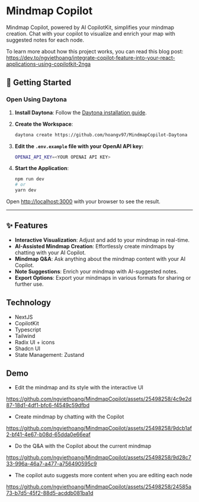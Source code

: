 # Mindmap Copilot

Mindmap Copilot, powered by AI CopilotKit, simplifies your mindmap creation. Chat with your copilot to visualize and enrich your map with suggested notes for each node.

To learn more about how this project works, you can read this blog post: https://dev.to/ngviethoang/integrate-copilot-feature-into-your-react-applications-using-copilotkit-2nga

## 🚀 Getting Started  

### Open Using Daytona

1. **Install Daytona**: Follow the [Daytona installation guide](https://www.daytona.io/docs/installation/installation/).  
2. **Create the Workspace**:  
   ```bash
   daytona create https://github.com/hoangv97/MindmapCopilot-Daytona 
   ```
3. **Edit the `.env.example` file with your OpenAI API key:**
   ```bash
   OPENAI_API_KEY=<YOUR OPENAI API KEY>
   ```

4. **Start the Application**:
   ```bash
   npm run dev
   # or
   yarn dev
   ```  

Open [http://localhost:3000](http://localhost:3000) with your browser to see the result.

---

## ✨ Features  

- **Interactive Visualization**: Adjust and add to your mindmap in real-time.
- **AI-Assisted Mindmap Creation**: Effortlessly create mindmaps by chatting with your AI Copilot.
- **Mindmap Q&A**: Ask anything about the mindmap content with your AI Copilot.
- **Note Suggestions**: Enrich your mindmap with AI-suggested notes.
- **Export Options**: Export your mindmaps in various formats for sharing or further use.

## Technology

- NextJS
- CopilotKit
- Typescript
- Tailwind
- Radix UI + icons
- Shadcn UI
- State Management: Zustand

## Demo

- Edit the mindmap and its style with the interactive UI



https://github.com/ngviethoang/MindmapCopilot/assets/25498258/4c9e2d87-18d1-4df1-bfc6-f4549c59dfbd



- Create mindmap by chatting with the Copilot



https://github.com/ngviethoang/MindmapCopilot/assets/25498258/9dcb1af2-bf41-4e67-b08d-65dda0e66eaf



- Do the Q&A with the Copilot about the current mindmap



https://github.com/ngviethoang/MindmapCopilot/assets/25498258/9d28c733-996a-46a7-a477-a756490595c9



- The copilot auto suggests more content when you are editing each node



https://github.com/ngviethoang/MindmapCopilot/assets/25498258/24585a73-b7d5-45f2-88d5-acddb081ba1d




